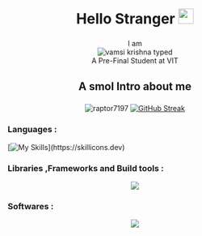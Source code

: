 <h1 align="center">Hello Stranger  <img src="https://user-images.githubusercontent.com/39955420/147578264-bae0526c-028a-49d2-8af8-d08bb4edbd2a.gif" height="30" width="30"></h2></h1>


###

<p align="center">I am <br><img src="https://readme-typing-svg.demolab.com?font=Pixelify+Sans&size=35&pause=1000&color=22F755&center=true&vCenter=true&width=230&lines=Vamsi+Krishna" alt="vamsi krishna typed" /></a><br> A Pre-Final Student at VIT </p>

###

<h2 align="center">A smol Intro about me</h2>

###
<p align="center">
  <img src="https://github-readme-stats.vercel.app/api?username=raptor7197&show_icons=true&theme=blue-green" alt="raptor7197" />
  <a href="https://git.io/streak-stats"><img src="https://streak-stats.demolab.com?user=raptor7197&theme=blue-green&border_radius=8&date_format=M%20j%5B%2C%20Y%5D&sideLabels=10EBE6" alt="GitHub Streak" /></a>
</p>


<p align="center">
<h3 align="left">Languages :</h3>

  
[![My Skills ](https://skillicons.dev/icons?i=js,html,css,bash,cpp,java,figma,git,go,htmx,latex,lua,md,mysql,py,ts,)](https://skillicons.dev)
</p>
<h3 align="left">Libraries ,Frameworks and Build tools  :</h3>

<p align="center">
  <a href="https://skillicons.dev">
    <img src="https://skillicons.dev/icons?i=bootstrap,express,maven,vite,nextjs,nodejs,npm,pnpm,pytorch,react,sklearn,tailwind,tensorflow)](https://skillicons.dev" />
  </a>
</p>
<h3 align="left">Softwares  :</h3>

<p align="center">
    <a href="https://skillicons.dev">

 <img src="https://skillicons.dev/icons?i=androidstudio,aws,debian,discord,docker,eclipse,figma,gcp,git,github,grafana,jenkins,kali,kubernetes,linux,mongodb,neovim,nginx,npm,notion,ps,pnpm,postman,replit,vim,vercel,vscode,wordpress,)](https://skillicons.dev" />

</a>
</p>

